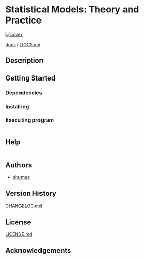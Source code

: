 <!--
Filename: 	README.md
Project: 	/Users/shume/Developer/stat/StatisticalModelsTheoryAndPractice
Author: 	shumez <https://github.com/shumez>
Created: 	2019-05-16 15:35:3
Modified: 	2019-05-16 15:38:3
-----
Copyright (c) 2019 shumez
-->

# Statistical Models: Theory and Practice

[![cover](img/)][img]


[docs] / [DOCS.md]


## Description


## Getting Started



### Dependencies



### Installing



### Executing program

```
```

## Help

```
```

## Authors

* [shumez]

## Version History

[CHANGELOG.md]

## License

[LICENSE.md]


## Acknowledgements


<!-- ------------------------------- -->
[shumez]: shumez
[img]: img/
[DOCS.md]: docs/DOCS.md
[docs]: docs/
[CHANGELOG.md]: CHANGELOG.md
[LICENSE.md]: LICENSE.md
